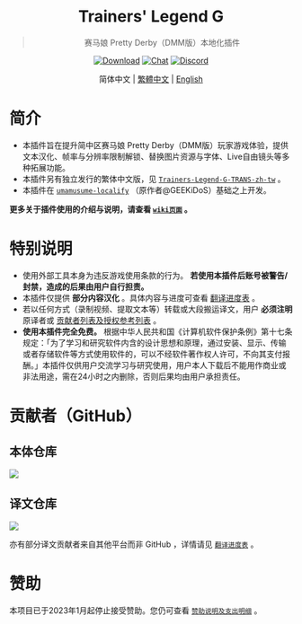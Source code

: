 <div align="center">

# Trainers' Legend G
> 赛马娘 Pretty Derby（DMM版）本地化插件

[![Download](https://img.shields.io/github/v/release/MinamiChiwa/umamusume-localify-zh-CN?color=blue&logoColor=white&label=Download&logo=DocuSign)](https://github.com/MinamiChiwa/Trainers-Legend-G/releases/latest)
[![Chat](https://img.shields.io/badge/Join-QQ%E9%A2%91%E9%81%93-blue?logo=tencent-qq&logoColor=white)](https://qun.qq.com/qqweb/qunpro/share?_wv=3&_wwv=128&inviteCode=1olqdK&from=246610&biz=ka)
[![Discord](https://img.shields.io/discord/973208860217200653?color=blue&label=Discord&logo=Discord&logoColor=white)](https://discord.com/invite/TBCSv5hU69)

简体中文 | [繁體中文](https://github.com/yotv2000tw/Trainers-Legend-G-TRANS-zh-tw/) | [English](readme_EN.md)

</div>
 

# 简介

- 本插件旨在提升简中区赛马娘 Pretty Derby（DMM版）玩家游戏体验，提供文本汉化、帧率与分辨率限制解锁、替换图片资源与字体、Live自由镜头等多种拓展功能。
- 本插件另有独立发行的繁体中文版，见 [`Trainers-Legend-G-TRANS-zh-tw`](https://github.com/yotv2000tw/Trainers-Legend-G-TRANS-zh-tw) 。
- 本插件在 [`umamusume-localify`](https://github.com/GEEKiDoS/umamusume-localify) （原作者@GEEKiDoS）基础之上开发。

**更多关于插件使用的介绍与说明，请查看 [`wiki页面`](https://github.com/MinamiChiwa/Trainers-Legend-G/wiki) 。**

# 特别说明

- 使用外部工具本身为违反游戏使用条款的行为。 **若使用本插件后账号被警告/封禁，造成的后果由用户自行担责。**
- 本插件仅提供 **部分内容汉化** 。具体内容与进度可查看 [翻译进度表](https://github.com/MinamiChiwa/Trainers-Legend-G-TRANS/blob/master/translation-progress.md) 。
- 若以任何方式（录制视频、提取文本等）转载或大段搬运译文，用户 **必须注明** 原译者或 [贡献者列表及授权参考列表](https://github.com/MinamiChiwa/Trainers-Legend-G-TRANS/blob/master/translation-progress.md) 。
- **使用本插件完全免费。** 根据中华人民共和国《计算机软件保护条例》第十七条规定：「为了学习和研究软件内含的设计思想和原理，通过安装、显示、传输或者存储软件等方式使用软件的，可以不经软件著作权人许可，不向其支付报酬。」本插件仅供用户交流学习与研究使用，用户本人下载后不能用作商业或非法用途，需在24小时之内删除，否则后果均由用户承担责任。

# 贡献者（GitHub）
## 本体仓库
<a href="https://github.com/MinamiChiwa/Trainers-Legend-G/graphs/contributors">
  <img src="https://contrib.rocks/image?repo=MinamiChiwa/Trainers-Legend-G" />
</a>

## 译文仓库
<a href="https://github.com/MinamiChiwa/Trainers-Legend-G-TRANS/graphs/contributors">
  <img src="https://contrib.rocks/image?repo=MinamiChiwa/Trainers-Legend-G-TRANS" />
</a>

亦有部分译文贡献者来自其他平台而非 GitHub ，详情请见 [`翻译进度表`](https://github.com/MinamiChiwa/Trainers-Legend-G-TRANS/blob/master/translation-progress.md) 。

# 赞助
本项目已于2023年1月起停止接受赞助。您仍可查看 [`赞助说明及支出明细`](donate_readme.md) 。
